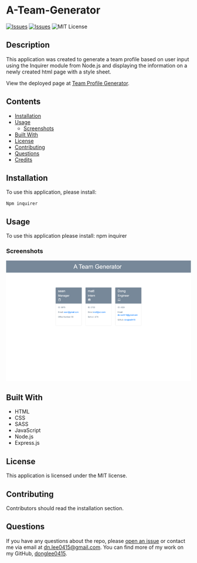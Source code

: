# A-Team-Generator
[![Issues](https://img.shields.io/github/issues/donglee0415/A-Team-Generator)](https://github.com/donglee0415/A-Team-Generator/issues) [![Issues](https://img.shields.io/github/contributors/donglee0415/A-Team-Generator)](https://github.com/donglee0415/A-Team-Generator/graphs/contributors) ![MIT License](https://img.shields.io/badge/license-MIT-blue)

## Description
This application was created to generate a team profile based on user input using the Inquirer module from Node.js and displaying the information on a newly created html page with a style sheet. 
            
View the deployed page at [Team Profile Generator](https://github.com/Donglee0415/A-team-generator).
## Contents
* [Installation](#installation)
* [Usage](#usage)
   * [Screenshots](#screenshots)
* [Built With](#built-with)
* [License](#license)
* [Contributing](#contributing)
* [Questions](#questions)
* [Credits](#credits)

## Installation
To use this application, please install: 
```
Npm inquirer
```
    
## Usage
To use this application please install: npm inquirer 
    
### Screenshots
![This is screenshot for this application](./Asset/Image/A-team-generator_dist_index.html.png)


## Built With

* HTML
* CSS
* SASS
* JavaScript
* Node.js
* Express.js
    
## License
This application is licensed under the MIT license.
    
## Contributing
Contributors should read the installation section.
    
## Questions
If you have any questions about the repo, please [open an issue](https://github.com/donglee0415/A-Team-Generator/issues) or contact me via email at dn.lee0415@gmail.com. You can find more of my work on my GitHub, [donglee0415](https://github.com/donglee0415/).

    
